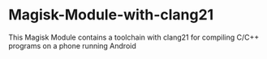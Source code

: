 # Magisk-Module-with-clang21
This Magisk Module contains a toolchain with clang21 for compiling C/C++ programs on a phone running Android
